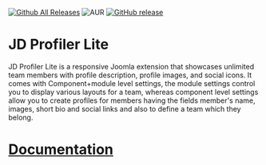 [![Github All Releases](https://img.shields.io/github/downloads/joomdev/JD-Profiler/total.svg)](https://github.com/joomdev/JD-Profiler/releases)
![AUR](https://img.shields.io/aur/license/yaourt.svg)
[![GitHub release](https://img.shields.io/github/release/joomdev/JD-Profiler.svg)](https://github.com/joomdev/JD-Profiler/releases)

# JD Profiler Lite

JD Profiler Lite is a responsive Joomla extension that showcases unlimited team members with profile description, profile images, and social icons. It comes with Component+module level settings, the module settings control you to display various layouts for a team, whereas component level settings allow you to create profiles for members having the fields member's name, images, short bio and social links and also to define a team which they belong.

# [Documentation](https://github.com/joomdev/JD-Profiler/wiki/Documentation)
